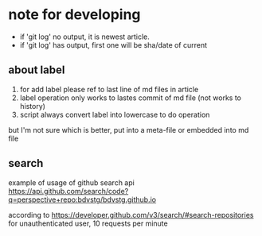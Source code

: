 # note for developing

- if 'git log' no output, it is newest article.
- if 'git log' has output, first one will be sha/date of current

## about label

1. for add label please ref to last line of md files in article
2. label operation only works to lastes commit of md file (not works to history)
3. script always convert label into lowercase to do operation

but I'm not sure which is better, put into a meta-file or embedded into md file

## search

example of usage of github search api  
<https://api.github.com/search/code?q=perspective+repo:bdvstg/bdvstg.github.io>

according to <https://developer.github.com/v3/search/#search-repositories>  
for unauthenticated user, 10 requests per minute
